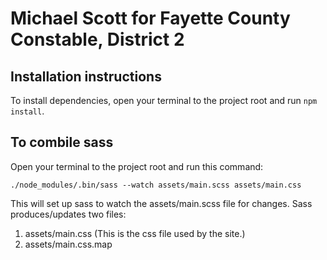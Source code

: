 # Michael Scott for Fayette County Constable, District 2

## Installation instructions

To install dependencies, open your terminal to the project root and run `npm install`.

## To combile sass

Open your terminal to the project root and run this command:

`./node_modules/.bin/sass --watch assets/main.scss assets/main.css`

This will set up sass to watch the assets/main.scss file for changes. Sass produces/updates two files:

1. assets/main.css (This is the css file used by the site.)
2. assets/main.css.map
